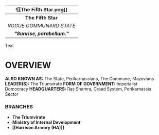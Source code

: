 
| ![[The Fifth Star.png]] |
| :----------------------------------: |
|          **The Fifth Star**          |
|       *ROGUE COMMUNARD STATE*        |
|     ***"Sunrise, parabellum."***     |

Text

# **OVERVIEW**
**ALSO KNOWN AS:** The State, Perikarnassians, The Commune, Mazovians
**LEADER(S):** The Triumvirate
**FORM OF GOVERNMENT:** Imperialist Democracy
**HEADQUARTERS:** Ras Shamra, Graad System, Perikarnassis Sector

### **BRANCHES**
- **The Triumvirate**
- **Ministry of Internal Development**
- **[[Harrison Armory (HA)]]**


